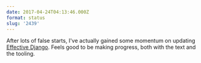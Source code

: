 ```yaml
---
date: 2017-04-24T04:13:46.000Z
format: status
slug: '2439'
---
```

After lots of false starts, I've actually gained some momentum on updating
[Effective Django][1]. Feels good to be making progress, both with the text and
the tooling.

 [1]: http://effectivedjango.com
